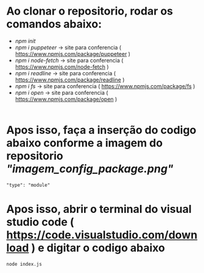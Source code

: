 # Ao clonar o repositorio, rodar os comandos abaixo: <br>
* *npm init* <br>
* *npm i puppeteer* -> site para conferencia ( https://www.npmjs.com/package/puppeteer ) <br>
* *npm i node-fetch* -> site para conferencia ( https://www.npmjs.com/node-fetch ) <br>
* *npm i readline* -> site para conferencia ( https://www.npmjs.com/package/readline ) <br>
* *npm i fs* -> site para conferencia ( https://www.npmjs.com/package/fs ) <br>
* *npm i open* -> site para conferencia ( https://www.npmjs.com/package/open ) <br><br>

# Apos isso, faça a inserção do codigo abaixo conforme a imagem do repositorio *"imagem_config_package.png"*

    "type": "module"

# Apos isso, abrir o terminal do visual studio code ( https://code.visualstudio.com/download ) e digitar o codigo abaixo

    node index.js
